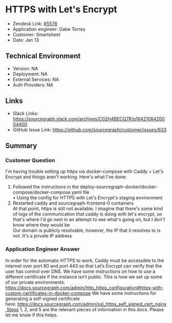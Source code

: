 
# HTTPS with Let's Encrypt <!-- Ticket Title  Hint: include keywords to make it searchable -->

- Zendesk Link: [#5578](https://sourcegraph.zendesk.com/agent/tickets/5578)
- Application engineer: Gabe Torres
- Customer: Smartsheet <!-- Redact if this contains personally identifying information -->
- Date: Jan 13

<!-- Data populated from integration, speak to Ben Gordon or Michael Bali if not working -->
<!-- During Internal team trial, fill missing data manually (we are waiting for all data to sync) -->

## Technical Environment
- Version: NA
- Deployment: NA
- External Services: NA
- Auth Providers: NA


## Links
<!-- Data for application engineer manual entry -->
- Slack Links: https://sourcegraph.slack.com/archives/C02H4BECQ7R/p1642108420004400 
- GitHub Issue Link: https://github.com/sourcegraph/customer/issues/633 

## Summary
### Customer Question
I'm having trouble setting up https via docker-compose with Caddy + Let's Encrypt and things aren't working. Here's what I've done:  
1) Followed the instructions in the deploy-sourcegraph-docker/docker-compose/docker-compose.yaml file  
• Using the config for HTTPS with Let's Encrypt's staging environment  
2) Restarted caddy and sourcegraph-frontend-0 containers  
At that point, https is still not available. I imagine that there's some kind of logs of the communication that caddy is doing with let's encrypt, so that's where I'd go next in an attempt to see what's going on, but I don't know where they would be  
Our domain is publicly resolvable, however, the IP that it resolves to is not. It's a private IP address  

### Application Engineer Answer
In order for the automatic HTTPS to work, Caddy must be accessible to the internet over port 80 and port 443 so that Let’s Encrypt can verify that the user has control over DNS. We have some instructions on how to use a different certificate if the instance isn’t public. This is how we set up some of our private environments.
https://docs.sourcegraph.com/admin/http_https_configuration#https-with-custom-certificates-in-docker-compose
We have some instructions for generating a self-signed certificate here: https://docs.sourcegraph.com/admin/ssl_https_self_signed_cert_nginx Steps 1, 2, and 5 are the relevant pieces of information in this docs. Please let me know if this helps.


<!-- Once complete, upload a copy to https://github.com/sourcegraph/support-tools-internal/tree/main/resolved-tickets as a .md file -->
<!-- Name the file 5578.md -->
